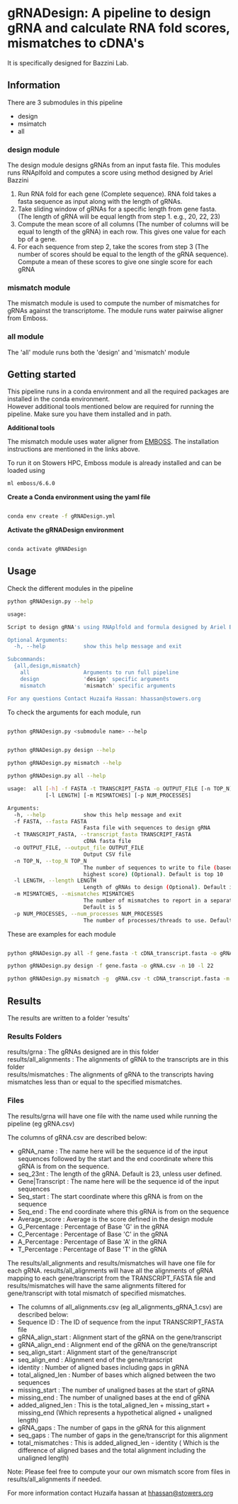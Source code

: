 

# gRNADesign: A pipeline to design gRNA and calculate RNA fold scores, mismatches to cDNA's
It is specifically designed for Bazzini Lab.

## Information

There are 3 submodules in this pipeline
* design
* msimatch
* all

### design module

The design module designs gRNAs from an input fasta file. This modules runs RNAplfold and computes a score using method designed by Ariel Bazzini

1. Run RNA fold for each gene (Complete sequence). RNA fold takes a fasta sequence as input along with the length of gRNAs.
2. Take sliding window of gRNAs for a specific length from gene fasta. (The length of gRNA will be equal length from step 1. e.g., 20, 22, 23)
3. Compute the mean score of all columns (The number of columns will be equal to length of the gRNA) in each row. This gives one value for each bp of a gene.
4. For each sequence from step 2, take the scores from step 3 (The number of scores should be equal to the length of the gRNA sequence). Compute a mean of these scores to give one single score for each gRNA

### mismatch module

The mismatch module is used to compute the number of mismatches for gRNAs against the transcriptome.
The module runs water pairwise aligner from Emboss.

### all module

The 'all' module runs both the 'design' and 'mismatch' module


## Getting started
This pipeline runs in a conda environment and all the required packages are installed in the conda environment. <br/>
However additional tools mentioned below are required for running the pipeline. Make sure you have them installed and in path.

**Additional tools**


The mismatch module uses water aligner from [EMBOSS](https://ssbio.readthedocs.io/en/latest/instructions/emboss.html).
The installation instructions are mentioned in the links above. 

To run it on Stowers HPC, Emboss module is already installed and can be loaded using

```bash
ml emboss/6.6.0
```


**Create a Conda environment using the yaml file** 

```bash

conda env create -f gRNADesign.yml

```

**Activate the gRNADesign environment** 

```bash

conda activate gRNADesign

```


## Usage

Check the different modules in the pipeline

``` bash
python gRNADesign.py --help

usage:

Script to design gRNA's using RNAplfold and formula designed by Ariel Bazzini

Optional Arguments:
  -h, --help            show this help message and exit

Subcommands:
  {all,design,mismatch}
    all                 Arguments to run full pipeline
    design              'design' specific arguments
    mismatch            'mismatch' specific arguments

For any questions Contact Huzaifa Hassan: hhassan@stowers.org

```

To check the arguments for each module, run

```bash

python gRNADesign.py <submodule name> --help


python gRNADesign.py design --help

python gRNADesign.py mismatch --help

python gRNADesign.py all --help

usage:  all [-h] -f FASTA -t TRANSCRIPT_FASTA -o OUTPUT_FILE [-n TOP_N]
            [-l LENGTH] [-m MISMATCHES] [-p NUM_PROCESSES]

Arguments:
  -h, --help            show this help message and exit
  -f FASTA, --fasta FASTA
                        Fasta file with sequences to design gRNA
  -t TRANSCRIPT_FASTA, --transcript_fasta TRANSCRIPT_FASTA
                        cDNA fasta file
  -o OUTPUT_FILE, --output_file OUTPUT_FILE
                        Output CSV file
  -n TOP_N, --top_N TOP_N
                        The number of sequences to write to file (based on
                        highest score) (Optional). Default is top 10
  -l LENGTH, --length LENGTH
                        Length of gRNAs to design (Optional). Default is 23
  -m MISMATCHES, --mismatches MISMATCHES
                        The number of mismatches to report in a separate file.
                        Default is 5
  -p NUM_PROCESSES, --num_processes NUM_PROCESSES
                        The number of processes/threads to use. Default is 1

```

These are examples for each module

```bash

python gRNADesign.py all -f gene.fasta -t cDNA_transcript.fasta -o gRNA.csv -n 10 -l 22 -m 5

python gRNADesign.py design -f gene.fasta -o gRNA.csv -n 10 -l 22 

python gRNADesign.py mismatch -g  gRNA.csv -t cDNA_transcript.fasta -m 5 -p 4

```


## Results

The results are written to a folder 'results'

### Results Folders
results/grna : The gRNAs designed are in this folder <br/>
results/all_alignments : The alignments of gRNA to the transcripts are in this folder <br/>
results/mismatches : The alignments of gRNA to the transcripts having mismatches less than or equal to the specified mismatches. <br/>

### Files
The results/grna will have one file with the name used while running the pipeline (eg gRNA.csv)

The columns of gRNA.csv are described below:

* gRNA_name : The name here will be the sequence id of the input sequences followed by the start and the end coordinate where this gRNA is from on the sequence.
* seq_23nt : The length of the gRNA. Default is 23, unless user defined.
* Gene|Transcript : The name here will be the sequence id of the input sequences
* Seq_start : The start coordinate where this gRNA is from on the sequence
* Seq_end : The end coordinate where this gRNA is from on the sequence
* Average_score : Average is the score defined in the design module
* G_Percentage : Percentage of Base 'G' in the gRNA
* C_Percentage : Percentage of Base 'C' in the gRNA
* A_Percentage : Percentage of Base 'A' in the gRNA
* T_Percentage : Percentage of Base 'T' in the gRNA


The results/all_alignments and results/mismatches will have one file for each gRNA. results/all_alignments will have all the alignments of gRNA mapping to each gene/transcript from the TRANSCRIPT_FASTA file and  results/mismatches will have the same alignments filtered for gene/transcript with total mismatch of specified mismatches. 

* The columns of all_alignments.csv (eg all_alignments_gRNA_1.csv) are described below:
* Sequence ID : The ID of sequence from the input TRANSCRIPT_FASTA file
* gRNA_align_start : Alignment start of the gRNA on the gene/transcript
* gRNA_align_end : Alignment end of the gRNA on the gene/transcript
* seq_align_start : Alignment start of the gene/transcript
* seq_align_end : Alignment end of the gene/transcript
* identity : Number of aligned bases including gaps in gRNA
* total_aligned_len : Number of bases which aligned between the two sequences
* missing_start : The number of unaligned bases at the start of gRNA 
* missing_end : The number of unaligned bases at the end of gRNA 
* added_aligned_len : This is the total_aligned_len + missing_start + missing_end (Which represents a hypothetical aligned + unaligned length)
* gRNA_gaps : The number of gaps in the gRNA for this alignment
* seq_gaps : The number of gaps in the gene/transcript for this alignment
* total_mismatches : This is added_aligned_len - identity ( Which is the difference of aligned bases and the total alignment including the unaligned length)

Note: Please feel free to compute your our own mismatch score from files in results/all_alignments if needed.

For more information contact Huzaifa hassan at hhassan@stowers.org